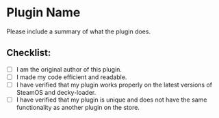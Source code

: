 # Plugin Name

Please include a summary of what the plugin does.

## Checklist:

- [ ] I am the original author of this plugin.
- [ ] I made my code efficient and readable.
- [ ] I have verified that my plugin works properly on the latest versions of SteamOS and decky-loader.
- [ ] I have verified that my plugin is unique and does not have the same functionality as another plugin on the store.
